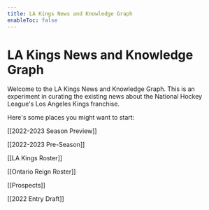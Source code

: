 ```yaml
---
title: LA Kings News and Knowledge Graph
enableToc: false
---
```



# LA Kings News and Knowledge Graph

Welcome to the LA Kings News and Knowledge Graph. This is an experiment in curating the existing news about the National Hockey League's Los Angeles Kings franchise.

Here's some places you might want to start:

[[2022-2023 Season Preview]]

[[2022-2023 Pre-Season]]

[[LA Kings Roster]]

[[Ontario Reign Roster]]


[[Prospects]]


[[2022 Entry Draft]]

